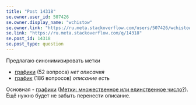 ```yaml
---
title: "Post 14318"
se.owner.user_id: 507426
se.owner.display_name: "wchistow"
se.owner.link: "https://ru.meta.stackoverflow.com/users/507426/wchistow"
se.link: "https://ru.meta.stackoverflow.com/q/14318"
se.post_id: 14318
se.post_type: question
---
```

<p>Предлагаю синонимизировать метки</p>
<ul>
<li><a href="https://ru.stackoverflow.com/questions/tagged/%d0%b3%d1%80%d0%b0%d1%84%d0%b8%d0%ba%d0%b8" class="s-tag post-tag" title="показать вопросы с меткой [графики]" aria-label="показать вопросы с меткой [графики]" rel="tag" aria-labelledby="tag-графики-tooltip-container" data-tag-menu-origin="Unknown">графики</a> (52 вопроса) <em>нет описания</em></li>
<li><a href="https://ru.stackoverflow.com/questions/tagged/%d0%b3%d1%80%d0%b0%d1%84%d0%b8%d0%ba" class="s-tag post-tag" title="показать вопросы с меткой [график]" aria-label="показать вопросы с меткой [график]" rel="tag" aria-labelledby="tag-график-tooltip-container" data-tag-menu-origin="Unknown">график</a> (186 вопросов) <em>описание есть</em></li>
</ul>
<p>Основная - <a href="https://ru.stackoverflow.com/questions/tagged/%d0%b3%d1%80%d0%b0%d1%84%d0%b8%d0%ba%d0%b8" class="s-tag post-tag" title="показать вопросы с меткой [графики]" aria-label="показать вопросы с меткой [графики]" rel="tag" aria-labelledby="tag-графики-tooltip-container" data-tag-menu-origin="Unknown">графики</a> (<a href="https://ru.meta.stackoverflow.com/q/327">Метки: множественное или единственное число?</a>). Ещё нужно будет не забыть перенести описание.</p>
